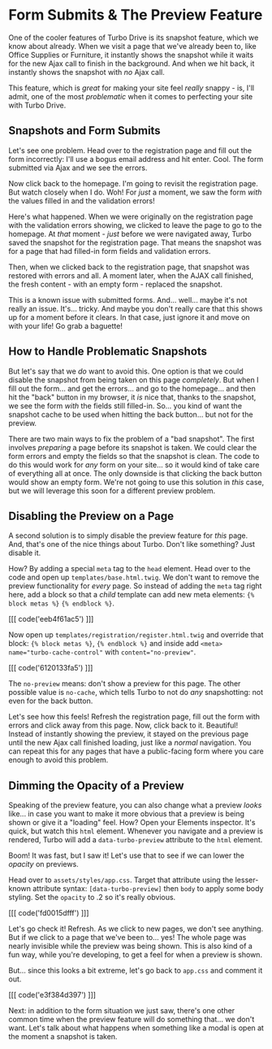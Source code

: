 # Form Submits & The Preview Feature

One of the cooler features of Turbo Drive is its snapshot feature, which we know
about already. When we visit a page that we've already been to, like Office
Supplies or Furniture, it instantly shows the snapshot while it waits for the new
Ajax call to finish in the background. And when we hit back, it instantly shows the
snapshot with *no* Ajax call.

This feature, which is *great* for making your site feel *really* snappy - is,
I'll admit, one of the most *problematic* when it comes to perfecting your site
with Turbo Drive.

## Snapshots and Form Submits

Let's see one problem. Head over to the registration page and fill out the form
incorrectly: I'll use a bogus email address and hit enter. Cool. The form submitted
via Ajax and we see the errors.

Now click back to the homepage. I'm going to revisit the registration page. But
watch closely when I do. Woh! For *just* a moment, we saw the form *with* the
values filled in and the validation errors!

Here's what happened. When we were originally on the registration page with the
validation errors showing, we clicked to leave the page to go to the homepage.
At *that* moment - *just* before we were navigated away, Turbo saved the snapshot
for the registration page. That means the snapshot was for a page that had
filled-in form fields and validation errors.

Then, when we clicked back to the registration page, that snapshot was restored
with errors and all. A moment later, when the AJAX call finished, the fresh content -
with an empty form - replaced the snapshot.

This is a known issue with submitted forms. And... well... maybe it's not really an
issue. It's... tricky. And maybe you don't really care that this shows up for a
moment before it clears. In that case, just ignore it and move on with your
life! Go grab a baguette!

## How to Handle Problematic Snapshots

But let's say that we *do* want to avoid this. One option is that we could disable
the snapshot from being taken on this page *completely*. But when I fill out the
form... and get the errors... and go to the homepage... and then hit the "back"
button in my browser, it *is* nice that, thanks to the snapshot, we see the form
*with* the fields still filled-in. So... you kind of want the snapshot cache to be
used when hitting the back button... but not for the preview.

There are two main ways to fix the problem of a "bad snapshot". The first
involves *preparing* a page before its snapshot is taken. We could clear the form
errors and empty the fields so that the snapshot is clean. The code to do this
would work for *any* form on your site... so it would kind of take care of everything
all at once. The only downside is that clicking the back button would show an empty
form. We're not going to use this solution in *this* case, but we will leverage this
soon for a different preview problem.

## Disabling the Preview on a Page

A second solution is to simply disable the preview feature for *this* page. And,
that's one of the nice things about Turbo. Don't like something? Just disable it.

How? By adding a special `meta` tag to the `head` element. Head over to the code and
open up `templates/base.html.twig`. We don't want to remove the preview functionality
for *every* page. So instead of adding the `meta` tag right here, add a block so that
a *child* template can add new meta elements: `{% block metas %}` `{% endblock %}`.

[[[ code('eeb4f61ac5') ]]]

Now open up `templates/registration/register.html.twig` and override that block:
`{% block metas %}`, `{% endblock %}` and inside add `<meta>`
`name="turbo-cache-control"` with `content="no-preview"`.

[[[ code('6120133fa5') ]]]

The `no-preview` means: don't show a preview for this page. The other possible value
is `no-cache`, which tells Turbo to not do *any* snapshotting: not even for the back
button.

Let's see how this feels! Refresh the registration page, fill out the form with
errors and click away from this page. Now, click back to it. Beautiful! Instead of
instantly showing the preview, it stayed on the previous page until the new Ajax
call finished loading, just like a *normal* navigation. You can repeat this for
any pages that have a public-facing form where you care enough to avoid this problem.

## Dimming the Opacity of a Preview

Speaking of the preview feature, you can also change what a preview *looks*
like... in case you want to make it more obvious that a preview is being shown or
give it a "loading" feel. How? Open your Elements inspector. It's quick, but
watch this `html` element. Whenever you navigate and a preview is rendered, Turbo
will add a `data-turbo-preview` attribute to the `html` element.

Boom! It was fast, but I saw it! Let's use that to see if we can lower the *opacity*
on previews.

Head over to `assets/styles/app.css`. Target that attribute using the lesser-known
attribute syntax: `[data-turbo-preview]` then `body` to apply some body styling.
Set the `opacity` to .2 so it's really obvious.

[[[ code('fd0015dfff') ]]]

Let's go check it! Refresh. As we click to new pages, we don't see anything. But
if we click to a page that we've been to... yes! The whole page was nearly invisible
while the preview was being shown. This is also kind of a fun way, while you're
developing, to get a feel for when a preview is shown.

But... since this looks a bit extreme, let's go back to `app.css` and comment it
out.

[[[ code('e3f384d397') ]]]

Next: in addition to the form situation we just saw, there's one other common
time when the preview feature will do something that... we don't want. Let's talk
about what happens when something like a modal is open at the moment a snapshot is
taken.
